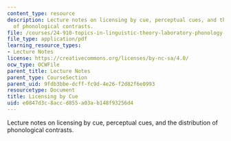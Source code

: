 ```yaml
---
content_type: resource
description: Lecture notes on licensing by cue, perceptual cues, and the distribution
  of phonological contrasts.
file: /courses/24-910-topics-in-linguistic-theory-laboratory-phonology-spring-2007/e0847d3c8accd855a03ab148f93256d4_lec6_cues.pdf
file_type: application/pdf
learning_resource_types:
- Lecture Notes
license: https://creativecommons.org/licenses/by-nc-sa/4.0/
ocw_type: OCWFile
parent_title: Lecture Notes
parent_type: CourseSection
parent_uid: 9fdb3bbe-dcff-fc9d-4e26-f2d82f6e0993
resourcetype: Document
title: Licensing by Cue
uid: e0847d3c-8acc-d855-a03a-b148f93256d4
---
```

Lecture notes on licensing by cue, perceptual cues, and the distribution of phonological contrasts.